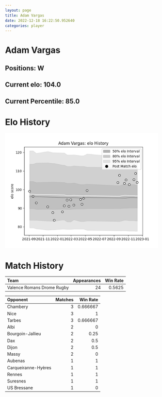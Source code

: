 ```yaml
---  
layout: page  
title: Adam Vargas  
date: 2022-12-18 16:22:50.952640  
categories: player  
---
```

# Adam Vargas

## Positions: W

## Current elo: 104.0

## Current Percentile: 85.0

# Elo History


![elo history](history_AdamVargas.png)
# Match History


| Team                       |   Appearances |   Win Rate |
|:---------------------------|--------------:|-----------:|
| Valence Romans Drome Rugby |            24 |     0.5625 |

| Opponent            |   Matches |   Win Rate |
|:--------------------|----------:|-----------:|
| Chambery            |         3 |   0.666667 |
| Nice                |         3 |   1        |
| Tarbes              |         3 |   0.666667 |
| Albi                |         2 |   0        |
| Bourgoin-Jallieu    |         2 |   0.25     |
| Dax                 |         2 |   0.5      |
| Dijon               |         2 |   0.5      |
| Massy               |         2 |   0        |
| Aubenas             |         1 |   1        |
| Carqueiranne-Hyères |         1 |   1        |
| Rennes              |         1 |   1        |
| Suresnes            |         1 |   1        |
| US Bressane         |         1 |   0        |